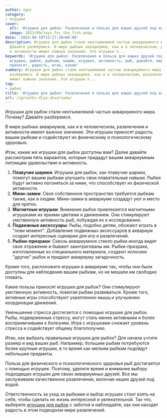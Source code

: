 ```yaml
---
author: egor
category:
- игрушки
cover:
  alt: 'Игрушки для рыбок: Развлечения и польза для ваших друзей под водой'
  image: 2023/09/toys_for_the_fish.webp
date: '2023-09-19T13:17:20+00:00'
description: Игрушки для рыбок стали неотъемлемой частью аквариумного мира. Почему?
  Давайте разберемся. В мире рыбных аквариумов, как и в человеческом, развлечения
  и активности имеют важное значение. Эти игрушки п...
keywords: 'Игрушки для рыбок: Развлечения и польза для ваших друзей под водой, рыбки,
  игрушки, рыбок, рыбкам, вашим, игрушек, активность, рыб, давайте, мире, активности,
  приносят, радость, итак, какие'
summary: Игрушки для рыбок стали неотъемлемой частью аквариумного мира. Почему? Давайте
  разберемся. В мире рыбных аквариумов, как и в человеческом, развлечения и активности
  имеют важное значение. Эти игрушки п...
tag:
- рыбки
title: 'Игрушки для рыбок: Развлечения и польза для ваших друзей под водой'
url: /igrushki-dlya-akvariuma/
---
```


Игрушки для рыбок стали неотъемлемой частью аквариумного мира. Почему? Давайте разберемся.

В мире рыбных аквариумов, как и в человеческом, развлечения и активности имеют важное значение. Эти игрушки приносят радость вашим рыбкам и содействуют их физическому и психологическому здоровью.

Итак, какие же игрушки для рыбок доступны вам? Далее давайте рассмотрим пять вариантов, которые придадут вашим аквариумным питомцам удовольствие и активность.

1. **Плавучие шарики**: Игрушки для рыбок, как плавучие шарики, помогут вашим рыбкам улучшить свои плавательные навыки. Рыбки будут активно погоняться за ними, что способствует их физической активности.
1. **Мини-замки**: Свое собственное пространство требуется рыбкам также, как и людям. Мини-замки в аквариуме создадут уют и место для пряток.
1. **Магнитные игрушки**: Внимание рыбок привлекается магнитными игрушками их яркими цветами и движением. Они стимулируют умственную активность рыб, побуждая их к исследованию.
1. **Подвижные аксессуары**: Рыбы, подобно детям, обожают играть в "лови момент". Добавление подвижных аксессуаров в аквариум создает интересные сценарии для игр и развлечений.
1. **Рыбки-призраки**: Сквозь аквариумное стекло рыбки иногда видят свое отражение и бывают заинтригованы им. Рыбки-призраки, изготовленные из специального материала, создают иллюзию "других" рыбок и придают аквариуму загадочность.

Кроме того, расположите игрушки в аквариуме так, чтобы они были доступны для наблюдения вашим рыбкам, но не мешали им свободно плавать.

Какие пользы приносят игрушки для рыбок? Они стимулируют умственную активность, помогая рыбам развиваться. Кроме того, активные игры способствуют укреплению мышц и улучшению координации движений.

Уменьшение стресса достигается с помощью игрушек для рыбок. Рыбы, подверженные стрессу, могут стать менее активными и более восприимчивыми к болезням. Игра с игрушками снижает уровень стресса и содействует общему благополучию.

Итак, как выбрать правильные игрушки для рыбок? Для начала учтите размер и вид ваших рыб. Например, большим рыбам потребуются более крупные игрушки, в то время как мелким рыбкам подойдут небольшие предметы.

Польза для физического и психологического здоровья рыб достигается с помощью игрушек. Поэтому, уделите время и внимание выбору подходящих игрушек для своих аквариумных друзей. Все мы заслуживаем качественное развлечение, включая наших друзей под водой.

Ответственность за уход за рыбками и выбор игрушек стоит взять на себя, чтобы сделать их жизнь интересной и увлекательной. Так что, выберите [игрушки для рыбок](https://ru.pinterest.com/artist_adora/) с заботой и наблюдайте, как они находят радость в этом подводном мире развлечений.